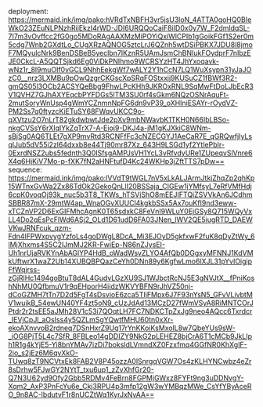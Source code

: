 deployment: https://mermaid.ink/img/pako:hVRdTxNBFH3vr5jsU3loN_4ATTA0goHQ0BIeWkO23ZEuNLPNzhRijEkzI4rWD-JDI6URQQoCaiF8iID0x0y7W_F2dmldqSL-7I7m3vOvffcc2fG0go5MDoRAgAAXMzMiPOYiQxiWlCPIb1gGoikFGf1S2er0m5cdg7Wnb2GXdtLo_CUgXRzAQNOG5ztcLrJ6QZnh5wtDSiPBKX7JDU8l8jmoF7MQyulcNrk9BenDSBeB5yeclbn7IKznR5UAmJsmChBNIukFOydprF7nIbzEJE0CkcL-A5QQTSjkd6Eg0ViDkPNIhmo9WCRSYzHT4JhYxoqavk-wNz1r_8l9muOIf0vGCL9NhhEekgWf7wALY2Y1hCcN7LQ1WuXsypn31yJaJOzC0__nrz3LXMBu9pOwQzgrCKGscXpSRqFOStxxjj9KUSuCZ1fBWf3R2-gmQS05l3OCb2ACSYQeBbg9FhwLPcKHh9JKROxRNL9SqMwFtDoLJbEcR3V1QVHZ7GJhAXYEqcbPYFDGs5lTM3SU0rf4sGkm6NQzOSNrAquFt-2mutSoryWnUsp4gWmYCZnmnNpFG6dn9vP39_oXHIniESAYr-rOydVZ-PM2Ss7q0ftyzcKiETuSY68FWqvUKCC9o-qXVtzu2O7nLrT82gkdwbwtJde2pXv9mbNWavbK1TKH0N66IbLBSo-nkgCVSsY6rXIqlYkZqTrX7-A-Eioj9-DKJ4a-jM1gKJXkiC8WNm-sBjSg0AQ6TLEt7gXP9mvRtd3RCNFfFc3cNZECGYJ1AeCaR7E_qGRQwfjIyLsqlJub5dV55i2zl64dxxb8e44Tj90mr87Xz_643H9LSGd1yf2YtlePbIr-0ExrdNSZ2ubs5fednth3Q0ISfsgAMPJsVH1YcL3vRfvdyURe1ZUpeqvSlVnre6X4q6HjKiV7Mo-p-fXK7fN2aHNFtufD4Kc24WKHp3jZftTTS7pDw==
sequence: https://mermaid.ink/img/pako:lVVdT9tWGL7nV5xLkALJArmJtkjZhqZp2qhKp15WTnxGvWa2Zx86TdOk2GekoQnLlI20BSSaja_CIGEw1jYMfsyL7eRfVMfHdj6cpK0voqOj93k_nuc5b3T8_TKWs_hTSVjShO8mEEJIFTQiZSVVkAn6JCdhmSBBR87mX-29mtW4ap_WnaOGvXUUCl4kgkbSSx5Ax7ouKfI9nd3eww-xTCZnVP2D6ExGIFMhcAgnK0T65sdxkC8FeVnI9WLuY0EjGSy8Q715WQyVxLL4Do2qEsPcFlWd6ASj2_OLd1D61udD6FA03JNen_lWV2QE5iugRTD_DAEWVKwJRNFcuk_qzm-Fdn4lFPWxpvygYzfoLs4goDWgL8DcA_Mi3EJOyD5gkfxwF2fuK8qDyZtWy_6lMjXhxms4S5C2lJmMJ2KR-FwiEp-N86nZJysEI-Uh1nrUjaRVKYnAbAGlYP4HdB_oWadWsvZLYO4AfQb0DGgxyMFNNJ1KdVMkUftwrX1waZ2Ub14XUBQBPQazCeYh0DNn89y6KgfwLmo6lXJL31pYvIOigipFfWqjrss-zGjRlHc1494goBtuT8dAL4GudvLGzXU9SJ1WJbctRcNJ5E3gNVJtX__fPniKoshNhMU0QfbmuV1r9qEHporH4iidzWKVYBFN9rJhVZ50nj-dCoGZMH7tTn7D2d5FgT4sDsvioE6zca5TIjFMpx6J7F93nYsN5_GFvVLivbtMV1wuikB_54ewUN40YF4zt5oN9_cUzJdAd13MCzD27fWmVSyA8RiMNTCOrJPtdr2r2tsEE5aJMh28V1c53i7QOqtLH7FC7NDKCTpZxJg9neo4AQcc6Txrdcr_IEVjCpJl_aOsIss4y5QZLmSgYQwtfMHU60tn0xXr-ekoAXnvvoB2rdneq7DSnHxrZ9Uq17rYnKKoiKsMxolL8w7QbeYUs9sW-_iOG8PjT5L4c7SfR_8FBLeo14gDDIZY9NkG2pLEHEZ8bjCrA6T1cMCb9JkLIph1R1g4kYjE5-Yi8bnYMAv7izDi7boksldLVmndXZ0Fzxfmq4GGfNR0KhXgIF-2io_s2jEz6M6qvXkO-TUwq8zT9NCVtxEk8FAB2V8P45ozzA0lSnrgqVGW7Os4zKLHYNCwbz4eZr8sDrhw5FJwGY2NYtT_txu6up1_zZvXhfGr20-Q7N3U62yd9Ofy2Gbb5RDMv4FeBrn8FGPMjGWxz8FYFt9ng3uDDNvgY-Xqm2_AxP3PnFcYu6e_Ckj3RPU4p3mfp12gW3wYMBqzMWe_CsYfYByAceRO_9n8AC-IbdutvF1r8nUCZtWq1KyrJxNvAA==
